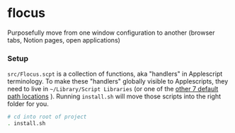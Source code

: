 # flocus
Purposefully move from one window configuration to another (browser tabs, Notion pages, open applications)

### Setup
`src/Flocus.scpt` is a collection of functions, aka "handlers" in Applescript terminology. To make these "handlers" globally visible to Applescripts, they need to live in `~/Library/Script Libraries` (or one of the [other 7 default path locations](https://developer.apple.com/library/archive/documentation/AppleScript/Conceptual/AppleScriptLangGuide/conceptual/ASLR_script_objects.html#//apple_ref/doc/uid/TP40000983-CH207-SW13)  ). Running `install.sh` will move those scripts into the right folder for you.

```bash
# cd into root of project
. install.sh
```
